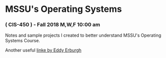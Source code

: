 # MSSU's Operating Systems 
<h3>  ( CIS-450 ) - Fall 2018 M,W,F 10:00 am </h3>
<p></p>
Notes and sample projects I created to better understand MSSU's Operating Systems Course.

Another useful <a href="https://notes.eddyerburgh.me/operating-systems/linux"> linke by Eddy Erburgh </a>
